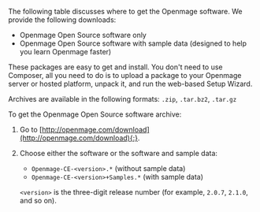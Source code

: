 

The following table discusses where to get the Openmage software. We provide the following downloads:

*	Openmage Open Source software only
*	Openmage Open Source software with sample data (designed to help you learn Openmage faster)

These packages are easy to get and install. You don't need to use Composer, all you need to do is to upload a package to your Openmage server or hosted platform, unpack it, and run the web-based Setup Wizard.

Archives are available in the following formats: `.zip`, `.tar.bz2`, `.tar.gz`

To get the Openmage Open Source software archive:

1.	Go to [http://openmage.com/download](http://openmage.com/download){:}.
2.	Choose either the software or the software and sample data:

	*	`Openmage-CE-<version>.*` (without sample data)
	*	`Openmage-CE-<version>+Samples.*` (with sample data)

	`<version>` is the three-digit release number (for example, `2.0.7`, `2.1.0`, and so on).